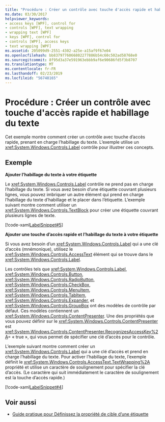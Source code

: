 ```yaml
---
title: "Procédure : Créer un contrôle avec touche d'accès rapide et habillage du texte"
ms.date: 03/30/2017
helpviewer_keywords:
- access keys [WPF], control for
- controls [WPF], text wrapping
- wrapping text [WPF]
- keys [WPF], control for
- controls [WPF], access keys
- text wrapping [WPF]
ms.assetid: 205099d9-2551-4302-a25e-a15af9f67e04
ms.openlocfilehash: bb8379776066802277886b54c60c502ad58768e0
ms.sourcegitcommit: 8f95d3a37e591963ebbb9af6e90686fd5f3b8707
ms.translationtype: MT
ms.contentlocale: fr-FR
ms.lasthandoff: 02/23/2019
ms.locfileid: "56748165"
---
```

# <a name="how-to-create-a-control-that-has-an-access-key-and-text-wrapping"></a>Procédure : Créer un contrôle avec touche d'accès rapide et habillage du texte
Cet exemple montre comment créer un contrôle avec touche d’accès rapide, prenant en charge l’habillage du texte. L’exemple utilise un <xref:System.Windows.Controls.Label> contrôle pour illustrer ces concepts.  
  
## <a name="example"></a>Exemple  
 **Ajouter l’habillage du texte à votre étiquette**  
  
 Le <xref:System.Windows.Controls.Label> contrôle ne prend pas en charge l’habillage du texte. Si vous avez besoin d’une étiquette couvrant plusieurs lignes, vous pouvez imbriquer un autre élément qui prend en charge l’habillage du texte d’habillage et le placer dans l’étiquette. L’exemple suivant montre comment utiliser un <xref:System.Windows.Controls.TextBlock> pour créer une étiquette couvrant plusieurs lignes de texte.  
  
 [!code-xaml[LabelSnippet#5](../../../../samples/snippets/csharp/VS_Snippets_Wpf/LabelSnippet/CS/Pane1.xaml#5)]  
  
 **Ajouter une touche d’accès rapide et l’habillage du texte à votre étiquette**  
  
 Si vous avez besoin d’un <xref:System.Windows.Controls.Label> qui a une clé d’accès (mnémonique), utilisez le <xref:System.Windows.Controls.AccessText> élément qui se trouve dans le <xref:System.Windows.Controls.Label>.  
  
 Les contrôles tels que <xref:System.Windows.Controls.Label>, <xref:System.Windows.Controls.Button>, <xref:System.Windows.Controls.RadioButton>, <xref:System.Windows.Controls.CheckBox>, <xref:System.Windows.Controls.MenuItem>, <xref:System.Windows.Controls.TabItem>, <xref:System.Windows.Controls.Expander>, et <xref:System.Windows.Controls.GroupBox> ont des modèles de contrôle par défaut. Ces modèles contiennent un <xref:System.Windows.Controls.ContentPresenter>. Une des propriétés que vous pouvez définir sur le <xref:System.Windows.Controls.ContentPresenter> est <xref:System.Windows.Controls.ContentPresenter.RecognizesAccessKey%2A>= « true », qui vous permet de spécifier une clé d’accès pour le contrôle.  
  
 L’exemple suivant montre comment créer un <xref:System.Windows.Controls.Label> qui a une clé d’accès et prend en charge l’habillage du texte. Pour activer l’habillage du texte, l’exemple définit le <xref:System.Windows.Controls.AccessText.TextWrapping%2A> propriété et utilise un caractère de soulignement pour spécifier la clé d’accès. (Le caractère qui suit immédiatement le caractère de soulignement est la touche d’accès rapide.)  
  
 [!code-xaml[LabelSnippet#4](../../../../samples/snippets/csharp/VS_Snippets_Wpf/LabelSnippet/CS/Pane1.xaml#4)]  
  
## <a name="see-also"></a>Voir aussi
- [Guide pratique pour Définissez la propriété de cible d’une étiquette](https://docs.microsoft.com/previous-versions/dotnet/netframework-3.5/ms752101(v=vs.90))
